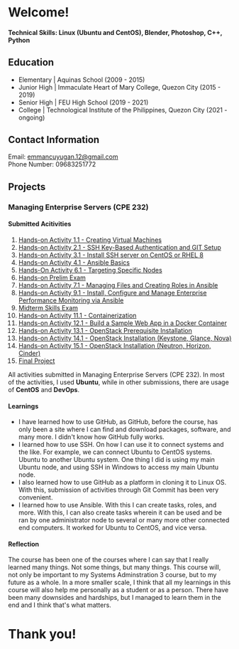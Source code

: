 # Welcome!

#### Technical Skills: Linux (Ubuntu and CentOS), Blender, Photoshop, C++, Python

## Education
- Elementary | Aquinas School (2009 - 2015)								       		
- Junior High	| Immaculate Heart of Mary College, Quezon City (2015 - 2019)	 			        		
- Senior High | FEU High School (2019 - 2021)
- College | Technological Institute of the Philippines, Quezon City (2021 - ongoing)

## Contact Information
Email: emmancuyugan.12@gmail.com<br>
Phone Number: 09683251772

## Projects
### Managing Enterprise Servers (CPE 232)
#### Submitted Acitivities
1. [Hands-on Activity 1.1 - Creating Virtual Machines](https://github.com/emmancuyugan/HOA1.1)
2. [Hands-on Activity 2.1 - SSH Key-Based Authentication and GIT Setup](https://github.com/emmancuyugan/CPE232_CuyuganEmmanuel)
3. [Hands-on Activity 3.1 - Install SSH server on CentOS or RHEL 8](https://github.com/emmancuyugan/HOA3.1)
4. [Hands-on Activity 4.1 - Ansible Basics](https://github.com/emmancuyugan/HOA4.1)
5. [Hands-On Activity 6.1 - Targeting Specific Nodes](https://github.com/emmancuyugan/Activity6)
6. [Hands-on Prelim Exam](https://github.com/emmancuyugan/Cuyugan_PrelimExam)
7. [Hands-on Activity 7.1 - Managing Files and Creating Roles in Ansible](https://github.com/emmancuyugan/Cuyugan_HOA7.1)
8. [Hands-on Activity 9.1 - Install, Configure and Manage Enterprise Performance Monitoring via Ansible](https://github.com/emmancuyugan/HOA9.1)
9. [Midterm Skills Exam](https://github.com/emmancuyugan/CPE_MIDEXAM_CUYUGAN)
10. [Hands-on Activity 11.1 - Containerization](https://github.com/emmancuyugan/Cuyugan_Activity11)
11. [Hands-on Activity 12.1 - Build a Sample Web App in a Docker Container](https://github.com/emmancuyugan/HOA12.1)
12. [Hands-on Activity 13.1 - OpenStack Prerequisite Installation](https://github.com/emmancuyugan/HOA13.1)
13. [Hands-on Activity 14.1 - OpenStack Installation (Keystone, Glance, Nova)](https://github.com/emmancuyugan/HOA14.1)
14. [Hands-on Activity 15.1 - OpenStack Installation (Neutron, Horizon, Cinder)](https://github.com/emmancuyugan/Group2_HOA15)
15. [Final Project](https://github.com/emmancuyugan/emmancuyugan.github.io)

All activities submitted in Managing Enterprise Servers (CPE 232). In most of the activities, I used **Ubuntu**, while in other submissions, there are usage of **CentOS** and **DevOps**.

#### Learnings
- I have learned how to use GitHub, as GitHub, before the course, has only been a site where I can find and download packages, software, and many more. I didn't know how GitHub fully works.
- I learned how to use SSH. On how I can use it to connect systems and the like. For example, we can connect Ubuntu to CentOS systems. Ubuntu to another Ubuntu system. One thing I did is using my main Ubuntu node, and using SSH in Windows to access my main Ubuntu node.
- I also learned how to use GitHub as a platform in cloning it to Linux OS. With this, submission of activities through Git Commit has been very convenient.
- I learned how to use Ansible. With this I can create tasks, roles, and more. With this, I can also create tasks wherein it can be used and be ran by one administrator node to several or many more other connected end computers. It worked for Ubuntu to CentOS, and vice versa.

#### Reflection
The course has been one of the courses where I can say that I really learned many things. Not some things, but many things. This course will, not only be important to my Systems Adminstration 3 course, but to my future as a whole. In a more smaller scale, I think that all my learnings in this course will also help me personally as a student or as a person. There have been many downsides and hardships, but I managed to learn them in the end and I think that's what matters.

# Thank you!
